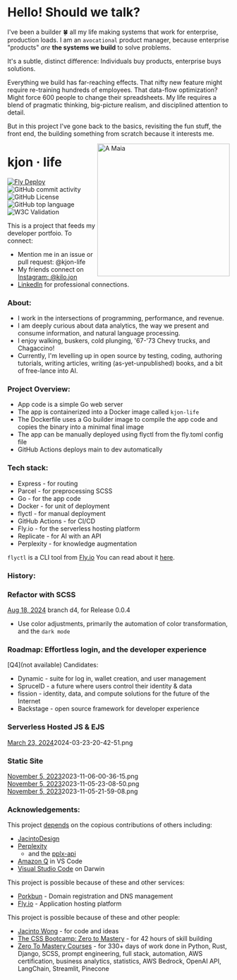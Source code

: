 

# Hello! Should we talk?


I've been a builder 🍀 all my life making systems that work for enterprise, production loads. I am an `avocational` product manager, because enterprise "products" _are_ **the systems we build** to solve problems.

It's a subtle, distinct difference: Individuals buy products, enterprise buys solutions. 

Everything we build has far-reaching effects. That nifty new feature might require re-training hundreds of employees. That data-flow optimization? Might force 600 people to change their spreadsheets. My life requires a blend of pragmatic thinking, big-picture realism, and disciplined attention to detail.

But in this project I've gone back to the basics, revisiting the fun stuff, the front end, the building something from scratch because it interests me.

<img align="right" width="300" src="https://user-images.githubusercontent.com/76539355/214731371-78cb7bcb-996d-4108-9872-7af758ed5647.png" alt="A Maia">



# kjon &middot; life  
[![Fly Deploy](https://github.com/kjon-life/kjon-life/actions/workflows/fly.yml/badge.svg)](https://github.com/kjon-life/kjon-life/actions/workflows/fly.yml) 
 ![GitHub commit activity](https://img.shields.io/github/commit-activity/y/kjon-life/kjon-life) 
 ![GitHub License](https://img.shields.io/github/license/kjon-life/kjon-life)
 ![GitHub top language](https://img.shields.io/github/languages/top/kjon-life/kjon-life)
 ![W3C Validation](https://img.shields.io/w3c-validation/html?targetUrl=https%3A%2F%2Fkjon.life) 
 
This is a project that feeds my developer portfoio. To connect:  
- Mention me in an issue or pull request: @kjon-life  
- My friends connect on [Instagram: @kilo.jon](https://www.instagram.com/kilo.jon/)   
- [LinkedIn](https://www.linkedin.com/in/jonhwilliams) for professional connections.

### About:  
- I work in the intersections of programming, performance, and revenue.  
- I am deeply curious about data analytics, the way we present and consume information, and natural language processing. 
- I enjoy walking, buskers, cold plunging, '67-'73 Chevy trucks, and Chagaccino! 
- Currently, I'm levelling up in open source by testing, coding, authoring tutorials, writing articles, writing (as-yet-unpublished) books, and a bit of free-lance into AI. 

### Project Overview:
* App code is a simple Go web server 
* The app is containerized into a Docker image called `kjon-life` 
* The Dockerfile uses a Go builder image to compile the app code and copies the binary into a minimal final image
* The app can be manually deployed using flyctl from the fly.toml config file
* GitHub Actions deploys main to dev automatically

### Tech stack:
* Express - for routing
* Parcel - for preprocessing SCSS
* Go - for the app code
* Docker - for unit of deployment
* flyctl - for manual deployment
* GitHub Actions - for CI/CD
* Fly.io - for the serverless hosting platform
* Replicate - for AI with an API
* Perplexity - for knowledge augmentation

```flyctl``` is a CLI tool from [Fly.io](http://fly.io)
You can read about it [here](https://fly.io/docs/hands-on/).

### History: 
### Refactor with SCSS  
[Aug 18, 2024](not_available)  branch d4, for Release 0.0.4
* Use color adjustments, primarily the automation of color transformation, and the `dark mode`

### Roadmap: Effortless login, and the developer experience
[Q4](not available) Candidates:  
* Dynamic - suite for log in, wallet creation, and user management    
* SpruceID - a future where users control their identity & data    
* fission - identity, data, and compute solutions for the future of the Internet  
* Backstage - open source framework for developer experience

### Serverless Hosted JS & EJS
[March 23, 2024](notavailable)2024-03-23-20-42-51.png  

### Static Site 
[November 5, 2023](notavailable)2023-11-06-00-36-15.png    
[November 5, 2023](notavailable)2023-11-05-23-08-50.png    
[November 5, 2023](notavailable)2023-11-05-21-59-08.png    

### Acknowledgements:

This project [depends](https://github.com/kjon-life/kjon-life/network/dependencies) on the copious contributions of others including:

- [JacintoDesign](https://jacinto.design/)
- [Perplexity](https://www.perplexity.ai/) 
    - and the [pplx-api](https://docs.perplexity.ai/docs/getting-started) 
- [Amazon Q](https://github.com/aws/aws-toolkit-vscode) in VS Code
- [Visual Studio Code](https://code.visualstudio.com/docs/setup/mac) on Darwin

This project is possible because of these and other services:

- [Porkbun](https://porkbun.com/) - Domain registration and DNS management
- [Fly.io](https://fly.io/) - Application hosting platform

This project is possible because of these and other people:

- [Jacinto Wong](https://github.com/JacintoDesign/typographix-final/) - for code and ideas
- [The CSS Bootcamp: Zero to Mastery](https://zerotomastery.io/courses/css-bootcamp/) - for 42 hours of skill building
- [Zero To Mastery Courses](https://zerotomastery.io/courses/) - for 330+ days of work done in  Python, Rust, Django, SCSS, prompt engineering, full stack, automation, AWS certification, business analytics, statistics, AWS Bedrock, OpenAI API, LangChain, Streamlit, Pinecone 